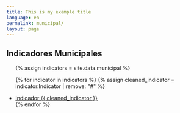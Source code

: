 ```yaml
---
title: This is my example title
language: en
permalink: municipal/
layout: page
---
```


## Indicadores Municipales

<ul>
{% assign indicators = site.data.municipal %}

{% for indicator in indicators %}
  {% assign cleaned_indicator = indicator.Indicator | remove: "#" %}
  <li>
    <a href="https://eustat-des.github.io/site/{{ cleaned_indicator }}">Indicador {{ cleaned_indicator }}</a>
  </li>
{% endfor %}
</ul>
